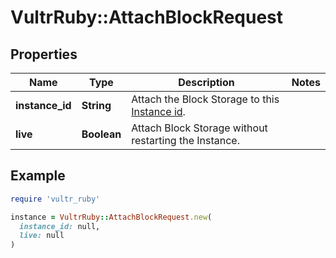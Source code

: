 # VultrRuby::AttachBlockRequest

## Properties

| Name | Type | Description | Notes |
| ---- | ---- | ----------- | ----- |
| **instance_id** | **String** | Attach the Block Storage to this [Instance id](#operation/list-instances). |  |
| **live** | **Boolean** | Attach Block Storage without restarting the Instance.  |   | Value | Description | | - | ----- | ----------- | |   | true | Attach live, do not restart the instance. | |   | false | Restart the instance and attach the Block Storage. | | [optional] |

## Example

```ruby
require 'vultr_ruby'

instance = VultrRuby::AttachBlockRequest.new(
  instance_id: null,
  live: null
)
```

